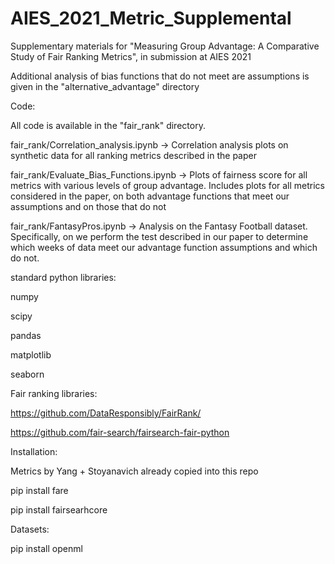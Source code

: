 # AIES_2021_Metric_Supplemental
Supplementary materials for "Measuring Group Advantage: A Comparative Study of Fair Ranking Metrics", in submission at AIES 2021

Additional analysis of bias functions that do not meet are assumptions is given in the "alternative_advantage" directory

Code: 

All code is available in the "fair_rank" directory.

fair_rank/Correlation_analysis.ipynb -> Correlation analysis plots on synthetic data for all ranking metrics described in the paper

fair_rank/Evaluate_Bias_Functions.ipynb -> Plots of fairness score for all metrics with various levels of group advantage. Includes plots for all metrics considered in the paper, on both advantage functions that meet our assumptions and on those that do not

fair_rank/FantasyPros.ipynb -> Analysis on the Fantasy Football dataset. Specifically, on we perform the test described in our paper to determine which weeks of data meet our advantage function assumptions and which do not. 

standard python libraries:

numpy

scipy

pandas

matplotlib

seaborn

Fair ranking libraries:

https://github.com/DataResponsibly/FairRank/

https://github.com/fair-search/fairsearch-fair-python

Installation:

Metrics by Yang + Stoyanavich already copied into this repo

pip install fare

pip install fairsearhcore

Datasets:

pip install openml
